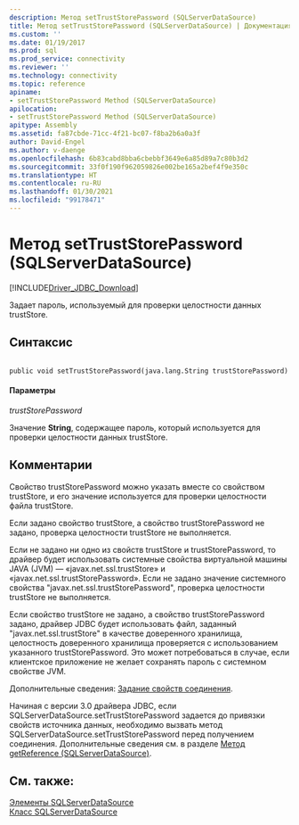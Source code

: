 ```yaml
---
description: Метод setTrustStorePassword (SQLServerDataSource)
title: Метод setTrustStorePassword (SQLServerDataSource) | Документация Майкрософт
ms.custom: ''
ms.date: 01/19/2017
ms.prod: sql
ms.prod_service: connectivity
ms.reviewer: ''
ms.technology: connectivity
ms.topic: reference
apiname:
- setTrustStorePassword Method (SQLServerDataSource)
apilocation:
- setTrustStorePassword Method (SQLServerDataSource)
apitype: Assembly
ms.assetid: fa87cbde-71cc-4f21-bc07-f8ba2b6a0a3f
author: David-Engel
ms.author: v-daenge
ms.openlocfilehash: 6b83cabd8bba6cbebbf3649e6a85d89a7c80b3d2
ms.sourcegitcommit: 33f0f190f962059826e002be165a2bef4f9e350c
ms.translationtype: HT
ms.contentlocale: ru-RU
ms.lasthandoff: 01/30/2021
ms.locfileid: "99178471"
---
```

# <a name="settruststorepassword-method-sqlserverdatasource"></a>Метод setTrustStorePassword (SQLServerDataSource)
[!INCLUDE[Driver_JDBC_Download](../../../includes/driver_jdbc_download.md)]

  Задает пароль, используемый для проверки целостности данных trustStore.  
  
## <a name="syntax"></a>Синтаксис  
  
```  
  
public void setTrustStorePassword(java.lang.String trustStorePassword)  
```  
  
#### <a name="parameters"></a>Параметры  
 *trustStorePassword*  
  
 Значение **String**, содержащее пароль, который используется для проверки целостности данных trustStore.  
  
## <a name="remarks"></a>Комментарии  
 Свойство trustStorePassword можно указать вместе со свойством trustStore, и его значение используется для проверки целостности файла trustStore.  
  
 Если задано свойство trustStore, а свойство trustStorePassword не задано, проверка целостности trustStore не выполняется.  
  
 Если не задано ни одно из свойств trustStore и trustStorePassword, то драйвер будет использовать системные свойства виртуальной машины JAVA (JVM) — «javax.net.ssl.trustStore» и «javax.net.ssl.trustStorePassword». Если не задано значение системного свойства "javax.net.ssl.trustStorePassword", проверка целостности trustStore не выполняется.  
  
 Если свойство trustStore не задано, а свойство trustStorePassword задано, драйвер JDBC будет использовать файл, заданный "javax.net.ssl.trustStore" в качестве доверенного хранилища, целостность доверенного хранилища проверяется с использованием указанного trustStorePassword. Это может потребоваться в случае, если клиентское приложение не желает сохранять пароль с системном свойстве JVM.  
  
 Дополнительные сведения: [Задание свойств соединения](../../../connect/jdbc/setting-the-connection-properties.md).  
  
 Начиная с версии 3.0 драйвера JDBC, если SQLServerDataSource.setTrustStorePassword задается до привязки свойств источника данных, необходимо вызвать метод SQLServerDataSource.setTrustStorePassword перед получением соединения. Дополнительные сведения см. в разделе [Метод getReference (SQLServerDataSource)](../../../connect/jdbc/reference/getreference-method-sqlserverdatasource.md).  
  
## <a name="see-also"></a>См. также:  
 [Элементы SQLServerDataSource](../../../connect/jdbc/reference/sqlserverdatasource-members.md)   
 [Класс SQLServerDataSource](../../../connect/jdbc/reference/sqlserverdatasource-class.md)  
  
  
